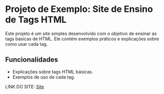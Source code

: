 # Projeto de Exemplo: Site de Ensino de Tags HTML

Este projeto é um site simples desenvolvido com o objetivo de ensinar as tags básicas de HTML. Ele contém exemplos práticos e explicações sobre como usar cada tag.

## Funcionalidades

- Explicações sobre tags HTML básicas.
- Exemplos de uso de cada tag.
  
LINK DO SITE:
[Site](licao-html.vercel.app)
